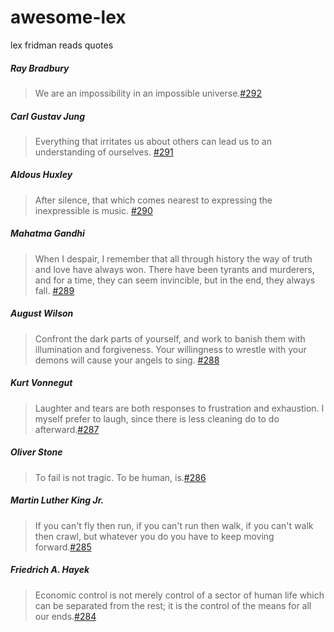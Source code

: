 # awesome-lex
lex fridman reads quotes

##### Ray Bradbury
>We are an impossibility in an impossible universe.[#292](https://youtu.be/KBZP4rLk6bk?t=15190)

##### Carl Gustav Jung
>Everything that irritates us about others can lead us to an understanding of ourselves. [#291](https://youtu.be/f0un-l1L8Zw?t=6103)

##### Aldous Huxley
>After silence, that which comes nearest to expressing the inexpressible is music. [#290](https://youtu.be/jvGZkf87aCs?t=7897)

##### Mahatma Gandhi
>When I despair, I remember that all through history the way of truth and love have always won. There have been tyrants and murderers, and for a time, they can seem invincible, but in the end, they always fall. [#289](https://youtu.be/2a7CDKqWcZ0?t=9635)

##### August Wilson
>Confront the dark parts of yourself, and work to banish them with illumination and forgiveness. Your willingness to wrestle with your demons will cause your angels to sing. [#288](https://youtu.be/iZjby1LkTWQ?t=15272)

##### Kurt Vonnegut
>Laughter and tears are both responses to frustration and exhaustion. I myself prefer to laugh, since there is less cleaning do to do afterward.[#287](https://youtu.be/tOTenjh_8hw?t=5923)

##### Oliver Stone
>To fail is not tragic. To be human, is.[#286](https://youtu.be/ygAqYC8JOQI?t=6736)

##### Martin Luther King Jr.
>If you can't fly then run, if you can't run then walk, if you can't walk then crawl, but whatever you do you have to keep moving forward.[#285](https://youtu.be/YbJZnShMQAo?t=12716a)

##### Friedrich A. Hayek
>Economic control is not merely control of a sector of human life which can be separated from the rest; it is the control of the means for all our ends.[#284](https://youtu.be/gp4U5aH_T6A?t=15252)
